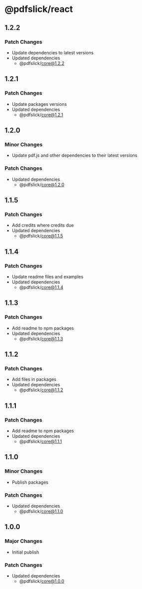 # @pdfslick/react

## 1.2.2

### Patch Changes

- Update dependencies to latest versions
- Updated dependencies
  - @pdfslick/core@1.2.2

## 1.2.1

### Patch Changes

- Update packages versions
- Updated dependencies
  - @pdfslick/core@1.2.1

## 1.2.0

### Minor Changes

- Update pdf.js and other dependencies to their latest versions

### Patch Changes

- Updated dependencies
  - @pdfslick/core@1.2.0

## 1.1.5

### Patch Changes

- Add credits where credits due
- Updated dependencies
  - @pdfslick/core@1.1.5

## 1.1.4

### Patch Changes

- Update readme files and examples
- Updated dependencies
  - @pdfslick/core@1.1.4

## 1.1.3

### Patch Changes

- Add readme to npm packages
- Updated dependencies
  - @pdfslick/core@1.1.3

## 1.1.2

### Patch Changes

- Add files in packages
- Updated dependencies
  - @pdfslick/core@1.1.2

## 1.1.1

### Patch Changes

- Add readme to npm packages
- Updated dependencies
  - @pdfslick/core@1.1.1

## 1.1.0

### Minor Changes

- Publish packages

### Patch Changes

- Updated dependencies
  - @pdfslick/core@1.1.0

## 1.0.0

### Major Changes

- Initial publish

### Patch Changes

- Updated dependencies
  - @pdfslick/core@1.0.0
